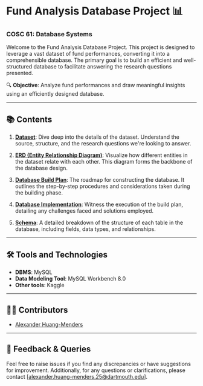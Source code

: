 # Fund Analysis Database Project 📊
### COSC 61: Database Systems

Welcome to the Fund Analysis Database Project. This project is designed to leverage a vast dataset of fund performances, converting it into a comprehensible database. The primary goal is to build an efficient and well-structured database to facilitate answering the research questions presented.

🔍 **Objective**: Analyze fund performances and draw meaningful insights using an efficiently designed database.

---

## 📚 Contents

1. **[Dataset](Dataset.md)**: Dive deep into the details of the dataset. Understand the source, structure, and the research questions we're looking to answer.
   
2. **[ERD (Entity Relationship Diagram)](ERD.md)**: Visualize how different entities in the dataset relate with each other. This diagram forms the backbone of the database design.

3. **[Database Build Plan](Database_Build_Plan.md)**: The roadmap for constructing the database. It outlines the step-by-step procedures and considerations taken during the building phase.

4. **[Database Implementation](Database_Implementation.md)**: Witness the execution of the build plan, detailing any challenges faced and solutions employed.

5. **[Schema](Schema.md)**: A detailed breakdown of the structure of each table in the database, including fields, data types, and relationships.

---

## 🛠️ Tools and Technologies
- **DBMS**: MySQL
- **Data Modeling Tool**: MySQL Workbench 8.0
- **Other tools**: Kaggle

---

## 🧑‍💻 Contributors

- [Alexander Huang-Menders](github.com/alexander-hm)

---

## 📝 Feedback & Queries

Feel free to raise issues if you find any discrepancies or have suggestions for improvement. Additionally, for any questions or clarifications, please contact [alexander.huang-menders.25@dartmouth.edu].
